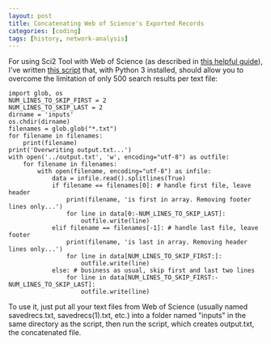 ```yaml
---
layout: post
title: Concatenating Web of Science's Exported Records
categories: [coding]
tags: [history, network-analysis]
---
```


For using Sci2 Tool with Web of Science (as described in [this helpful guide](http://scottbot.net/networks-demystified-7-doing-co-citation-analyses/)), I've written [this script](/assets/concatenate_webofscience.py) that, with Python 3 installed, should allow you to overcome the limitation of only 500 search results per text file:

```
import glob, os
NUM_LINES_TO_SKIP_FIRST = 2
NUM_LINES_TO_SKIP_LAST = 2
dirname = 'inputs'
os.chdir(dirname)
filenames = glob.glob("*.txt")
for filename in filenames:
    print(filename)
print('Overwriting output.txt...')
with open('../output.txt', 'w', encoding="utf-8") as outfile:
    for filename in filenames:
        with open(filename, encoding="utf-8") as infile:
            data = infile.read().splitlines(True)
            if filename == filenames[0]: # handle first file, leave header
                print(filename, 'is first in array. Removing footer lines only...')
                for line in data[0:-NUM_LINES_TO_SKIP_LAST]:
                    outfile.write(line)
            elif filename == filenames[-1]: # handle last file, leave footer
                print(filename, 'is last in array. Removing header lines only...')
                for line in data[NUM_LINES_TO_SKIP_FIRST:]:
                    outfile.write(line)
            else: # business as usual, skip first and last two lines
                for line in data[NUM_LINES_TO_SKIP_FIRST:-NUM_LINES_TO_SKIP_LAST]:
                    outfile.write(line)
```

To use it, just put all your text files from Web of Science (usually named savedrecs.txt, savedrecs(1).txt, etc.) into a folder named "inputs" in the same directory as the script, then run the script, which creates output.txt, the concatenated file.
